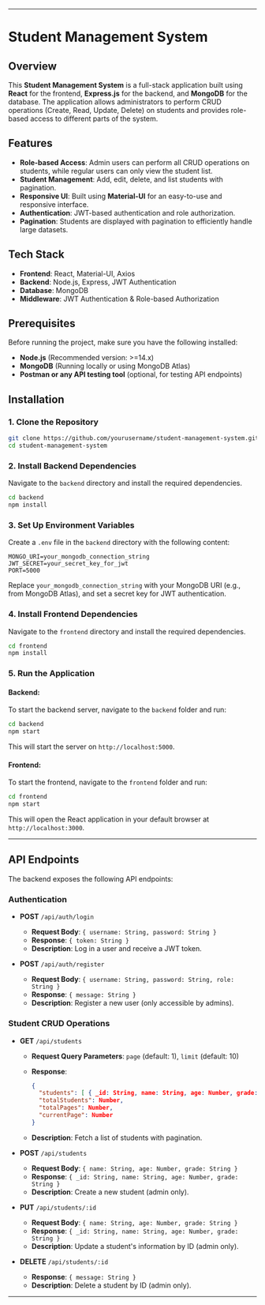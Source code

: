 
---

# Student Management System

## Overview

This **Student Management System** is a full-stack application built using **React** for the frontend, **Express.js** for the backend, and **MongoDB** for the database. The application allows administrators to perform CRUD operations (Create, Read, Update, Delete) on students and provides role-based access to different parts of the system.

## Features

* **Role-based Access**: Admin users can perform all CRUD operations on students, while regular users can only view the student list.
* **Student Management**: Add, edit, delete, and list students with pagination.
* **Responsive UI**: Built using **Material-UI** for an easy-to-use and responsive interface.
* **Authentication**: JWT-based authentication and role authorization.
* **Pagination**: Students are displayed with pagination to efficiently handle large datasets.

## Tech Stack

* **Frontend**: React, Material-UI, Axios
* **Backend**: Node.js, Express, JWT Authentication
* **Database**: MongoDB
* **Middleware**: JWT Authentication & Role-based Authorization

## Prerequisites

Before running the project, make sure you have the following installed:

* **Node.js** (Recommended version: >=14.x)
* **MongoDB** (Running locally or using MongoDB Atlas)
* **Postman or any API testing tool** (optional, for testing API endpoints)

## Installation

### 1. Clone the Repository

```bash
git clone https://github.com/yourusername/student-management-system.git
cd student-management-system
```

### 2. Install Backend Dependencies

Navigate to the `backend` directory and install the required dependencies.

```bash
cd backend
npm install
```

### 3. Set Up Environment Variables

Create a `.env` file in the `backend` directory with the following content:

```env
MONGO_URI=your_mongodb_connection_string
JWT_SECRET=your_secret_key_for_jwt
PORT=5000
```

Replace `your_mongodb_connection_string` with your MongoDB URI (e.g., from MongoDB Atlas), and set a secret key for JWT authentication.

### 4. Install Frontend Dependencies

Navigate to the `frontend` directory and install the required dependencies.

```bash
cd frontend
npm install
```

### 5. Run the Application

#### Backend:

To start the backend server, navigate to the `backend` folder and run:

```bash
cd backend
npm start
```

This will start the server on `http://localhost:5000`.

#### Frontend:

To start the frontend, navigate to the `frontend` folder and run:

```bash
cd frontend
npm start
```

This will open the React application in your default browser at `http://localhost:3000`.

---

## API Endpoints

The backend exposes the following API endpoints:

### **Authentication**

* **POST** `/api/auth/login`

  * **Request Body**: `{ username: String, password: String }`
  * **Response**: `{ token: String }`
  * **Description**: Log in a user and receive a JWT token.

* **POST** `/api/auth/register`

  * **Request Body**: `{ username: String, password: String, role: String }`
  * **Response**: `{ message: String }`
  * **Description**: Register a new user (only accessible by admins).

### **Student CRUD Operations**

* **GET** `/api/students`

  * **Request Query Parameters**: `page` (default: 1), `limit` (default: 10)
  * **Response**:

    ```json
    {
      "students": [ { _id: String, name: String, age: Number, grade: String }, ... ],
      "totalStudents": Number,
      "totalPages": Number,
      "currentPage": Number
    }
    ```
  * **Description**: Fetch a list of students with pagination.

* **POST** `/api/students`

  * **Request Body**: `{ name: String, age: Number, grade: String }`
  * **Response**: `{ _id: String, name: String, age: Number, grade: String }`
  * **Description**: Create a new student (admin only).

* **PUT** `/api/students/:id`

  * **Request Body**: `{ name: String, age: Number, grade: String }`
  * **Response**: `{ _id: String, name: String, age: Number, grade: String }`
  * **Description**: Update a student's information by ID (admin only).

* **DELETE** `/api/students/:id`

  * **Response**: `{ message: String }`
  * **Description**: Delete a student by ID (admin only).

---

